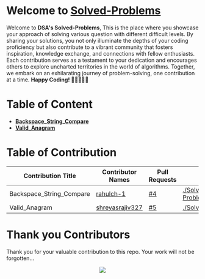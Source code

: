 # Welcome to [Solved-Problems](https://github.com/Grow-with-Open-Source/DSA/blob/main/Solved-Problems)

Welcome to **DSA's Solved-Problems**, This is the place where you showcase your approach of solving various question with different difficult levels. By sharing your solutions, you not only illuminate the depths of your coding proficiency but also contribute to a vibrant community that fosters inspiration, knowledge exchange, and connections with fellow enthusiasts. Each contribution serves as a testament to your dedication and encourages others to explore uncharted territories in the world of algorithms. Together, we embark on an exhilarating journey of problem-solving, one contribution at a time. **Happy Coding! 🚀👩‍💻👨‍💻**

# Table of Content

<!-- TABLE OF CONTENT BEGINS -->
- [__Backspace_String_Compare__](Backspace_String_Compare "goto Backspace_String_Compare")
- [__Valid_Anagram__](Valid_Anagram "goto Valid_Anagram")
<!-- TABLE OF CONTENT ENDS -->

# Table of Contribution

<!-- TABLE OF CONTRIBUTORS BEGINS -->
| Contribution Title | Contributor Names | Pull Requests | Demo |
| --- | --- | --- | --- |
| Backspace_String_Compare | [rahulch-1](https://github.com/rahulch-1 "goto rahulch-1 profile") | [#4](https://github.com/Grow-with-Open-Source/DSA/pull/4 "visit pr \#4") | [./Solved-Problems/Backspace_String_Compare/](Solved-Problems/Backspace_String_Compare "view the result of Backspace_String_Compare") |
| Valid_Anagram | [shreyasrajiv327](https://github.com/shreyasrajiv327 "goto shreyasrajiv327 profile") | [#5](https://github.com/Grow-with-Open-Source/DSA/pull/5 "visit pr \#5") | [./Solved-Problems/Valid_Anagram/](Solved-Problems/Valid_Anagram "view the result of Valid_Anagram") |
<!-- TABLE OF CONTRIBUTORS ENDS -->

# Thank you Contributors

Thank you for your valuable contribution to this repo. Your work will not be forgotten...

<div align="center">
  <a href = "https://github.com/Grow-with-Open-Source/DSA/graphs/contributors">
    <img src = "https://contrib.rocks/image?repo=Grow-with-Open-Source/DSA"/>
  </a>
</div>
